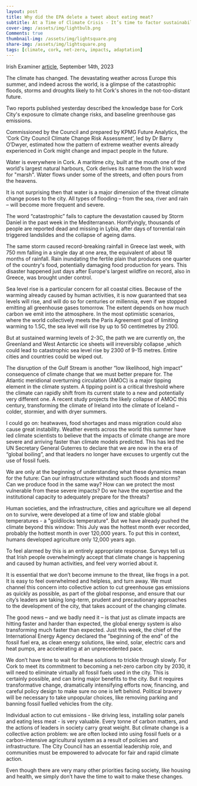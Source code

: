 ```yaml
---
layout: post
title: Why did the EPA delete a tweet about eating meat?
subtitle: At a Time of Climate Crisis - It’s time to factor sustainability into dietary guidelines
cover-img: /assets/img/lightbulb.png
Comments: true
thumbnail-img: /assets/img/lightsquare.png
share-img: /assets/img/lightsquare.png
tags: [climate, cork, net-zero, impacts, adaptation]
---
```


Irish Examiner [article](/assets/img/IrishExaminer_Daly_14092023.jpg), September 14th, 2023



The climate has changed. The devastating weather across Europe this summer, and indeed across the world, is a glimpse of the catastrophic floods, storms and droughts likely to hit Cork's shores in the not-too-distant future. 

Two reports published yesterday described the knowledge base for Cork City's exposure to climate change risks, and baseline greenhouse gas emissions.

Commissioned by the Council and prepared by KPMG Future Analytics, the ‘Cork City Council Climate Change Risk Assessment’, led by Dr Barry O’Dwyer, estimated how the pattern of extreme weather events already experienced in Cork might change and impact people in the future.  

Water is everywhere in Cork. A maritime city, built at the mouth one of the world's largest natural harbours, Cork derives its name from the Irish word for "marsh". Water flows under some of the streets, and often pours from the heavens.

It is not surprising then that water is a major dimension of the threat climate change poses to the city. All types of flooding – from the sea, river and rain – will become more frequent and severe.

The word “catastrophic” fails to capture the devastation caused by Storm Daniel in the past week in the Mediterranean. Horrifyingly, thousands of people are reported dead and missing in Lybia, after days of torrential rain triggered landslides and the collapse of ageing dams.  

The same storm caused record-breaking rainfall in Greece last week, with 750 mm falling in a single day at one area, the equivalent of about 18 months of rainfall. Rain inundating the fertile plain that produces one quarter of the country's food, potentially damaging food production for years. This disaster happened just days after Europe's largest wildfire on record, also in Greece, was brought under control.

Sea level rise is a particular concern for all coastal cities. Because of the warming already caused by human activities, it is now guaranteed that sea levels will rise, and will do so for centuries or millennia, even if we stopped emitting all greenhouse gases tomorrow. The extent depends on how much carbon we emit into the atmosphere. In the most optimistic scenarios, where the world collectively meets the Paris Agreement goal of limiting warming to 1.5C, the sea level will rise by up to 50 centimetres by 2100.

But at sustained warming levels of 2-3C, the path we are currently on, the Greenland and West Antarctic ice sheets will irreversibly collapse ,which could lead to catastrophic sea level rise by 2300 of 9-15 metres. Entire cities and countries could be wiped out.

The disruption of the Gulf Stream is another “low likelihood, high impact” consequence of climate change that we must better prepare for. The Atlantic meridional overturning circulation (AMOC) is a major tipping element in the climate system. A tipping point is a critical threshold where the climate can rapidly shift from its current state to a new and potentially very different one. A recent study projects the likely collapse of AMOC this century, transforming the climate of Ireland into the climate of Iceland – colder, stormier, and with dryer summers.

I could go on: heatwaves, food shortages and mass migration could also cause great instability. Weather events across the world this summer have led climate scientists to believe that the impacts of climate change are more severe and arriving faster than climate models predicted. This has led the UN Secretary General Guterres to declare that we are now in the era of “global boiling”, and that leaders no longer have excuses to urgently cut the use of fossil fuels.

We are only at the beginning of understanding what these dynamics mean for the future: Can our infrastructure withstand such floods and storms? Can we produce food in the same way? How can we protect the most vulnerable from these severe impacts? Do we have the expertise and the institutional capacity to adequately prepare for the threats?

Human societies, and the infrastructure, cities and agriculture we all depend on to survive, were developed at a time of low and stable global temperatures - a "goldilocks temperature".
But we have already pushed the climate beyond this window: This July was the hottest month ever recorded, probably the hottest month in over 120,000 years. To put this in context, humans developed agriculture only 12,000 years ago.

To feel alarmed by this is an entirely appropriate response. Surveys tell us that Irish people overwhelmingly accept that climate change is happening and caused by human activities, and feel very worried about it.

It is essential that we don’t become immune to the threat, like frogs in a pot. It is easy to feel overwhelmed and helpless, and turn away. We must channel this concern into collective action to cut greenhouse gas emissions as quickly as possible, as part of the global response, and ensure that our city’s leaders are taking long-term, prudent and precautionary approaches to the development of the city, that takes account of the changing climate.

The good news – and we badly need it – is that just as climate impacts are hitting faster and harder than expected, the global energy system is also transforming much faster than expected. Just this week, the chief of the International Energy Agency declared the "beginning of the end" of the fossil fuel era, as clean energy solutions, like wind, solar, electric cars and heat pumps, are accelerating at an unprecedented pace.

We don’t have time to wait for these solutions to trickle through slowly. For Cork to meet its commitment to becoming a net-zero carbon city by 2030, it will need to eliminate virtually all fossil fuels used in the city. This is certainly possible, and can bring major benefits to the city. But it requires transformative change, dramatically intensifying efforts now, financing, and careful policy design to make sure no one is left behind. Political bravery will be necessary to take unpopular choices, like removing parking and banning fossil fuelled vehicles from the city.

Individual action to cut emissions - like driving less, installing solar panels and eating less meat - is very valuable. Every tonne of carbon matters, and the actions of leaders in society carry great weight. But climate change is a collective action problem: we are often locked into using fossil fuels or a carbon-intensive agricultural system as a result of policies and infrastructure. The City Council has an essential leadership role, and communities must be empowered to advocate for fair and rapid climate action.

Even though there are very many other priorities facing society, like housing and health, we simply don’t have the time to wait to make these changes.
